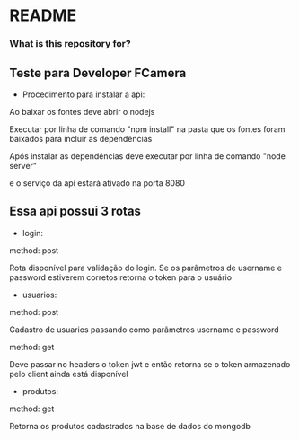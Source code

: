# README #

### What is this repository for? ###

## Teste para Developer FCamera ##

- Procedimento para instalar a api:

Ao baixar os fontes deve abrir o nodejs 

Executar por linha de comando "npm install" na pasta que os fontes foram baixados para incluir as dependências

Após instalar as dependências deve executar por linha de comando "node server"

e o serviço da api estará ativado na porta 8080



## Essa api possui 3 rotas ##

- login:

method: post

Rota disponível para validação do login. 
Se os parâmetros de username e password estiverem corretos retorna o token para o usuário

- usuarios:

method: post

Cadastro de usuarios passando como parâmetros username e password

method: get

Deve passar no headers o token jwt e então retorna se o token armazenado pelo client ainda está disponível

- produtos:

method: get

Retorna os produtos cadastrados na base de dados do mongodb